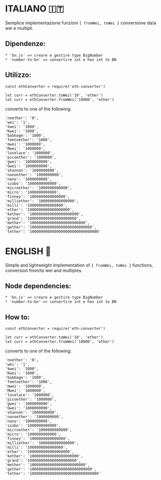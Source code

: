 # ITALIANO 🇮🇹

Semplice implementazione funzioni `{ fromWei, toWei }` conversione da/a wei e multipli.

## Dipendenze:

```
* 'bn.js' => creare e gestire type BigNumber
* 'number-to-bn' => convertire int e hex int to BN
```

## Utilizzo:

```
const ethConverter = require('eth-converter')

let curr = ethConverter.toWei('10', 'ether')
let curr = ethConverter.fromWei('10000', 'ether')
```

converts to one of the following:

    'noether': '0', 
    'wei': '1', 
    'kwei': '1000', 
    'Kwei': '1000',
    'babbage': '1000', 
    'femtoether': '1000', 
    'mwei': '1000000',
    'Mwei': '1000000',
    'lovelace': '1000000', 
    'picoether': '1000000', 
    'gwei': '1000000000', 
    'Gwei': '1000000000', 
    'shannon': '1000000000', 
    'nanoether': '1000000000', 
    'nano': '1000000000', 
    'szabo': '1000000000000', 
    'microether': '1000000000000', 
    'micro': '1000000000000', 
    'finney': '1000000000000000', 
    'milliether': '1000000000000000', 
    'milli': '1000000000000000', 
    'ether': '1000000000000000000',
    'kether': '1000000000000000000000',
    'grand': '1000000000000000000000', 
    'mether': '1000000000000000000000000',
    'gether': '1000000000000000000000000000', 
    'tether': '1000000000000000000000000000000' 
  
# ENGLISH 🏴󠁧󠁢󠁥󠁮󠁧󠁿

Simple and lightweight implementation of `{ fromWei, toWei }` functions, conversion from/to wei and multiples.

## Node dependencies:

```
* 'bn.js' => creare e gestire type BigNumber
* 'number-to-bn' => convertire int e hex int to BN
```

## How to:

```
const ethConverter = require('eth-converter')

let curr = ethConverter.toWei('10', 'ether')
let curr = ethConverter.fromWei('10000', 'ether')
```

converts to one of the following:

    'noether': '0', 
    'wei': '1', 
    'kwei': '1000', 
    'Kwei': '1000',
    'babbage': '1000', 
    'femtoether': '1000', 
    'mwei': '1000000',
    'Mwei': '1000000',
    'lovelace': '1000000', 
    'picoether': '1000000', 
    'gwei': '1000000000', 
    'Gwei': '1000000000', 
    'shannon': '1000000000', 
    'nanoether': '1000000000', 
    'nano': '1000000000', 
    'szabo': '1000000000000', 
    'microether': '1000000000000', 
    'micro': '1000000000000', 
    'finney': '1000000000000000', 
    'milliether': '1000000000000000', 
    'milli': '1000000000000000', 
    'ether': '1000000000000000000',
    'kether': '1000000000000000000000',
    'grand': '1000000000000000000000', 
    'mether': '1000000000000000000000000',
    'gether': '1000000000000000000000000000', 
    'tether': '1000000000000000000000000000000' 
